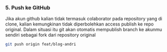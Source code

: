 

### 5. Push ke GitHub

Jika akun github kalian tidak termasuk colaborator pada repository yang di clone, kalian kemungkinan tidak diperbolehkan access publish ke repo original. Dalam situasi itu git akan otomatis mempublish branch ke akunmu sendiri sebagai fork dari repository original

```bash
git push origin feat/blog-andri
```

